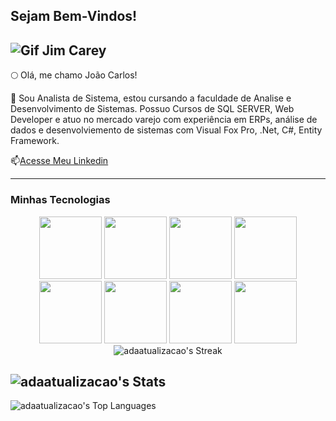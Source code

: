 ## Sejam Bem-Vindos!

![Gif Jim Carey](https://veja.abril.com.br/wp-content/uploads/2016/05/giphy-3-original.gif?w=414&h=280&crop=1)
-------


🌕 Olá, me chamo João Carlos!

📘 Sou Analista de Sistema, estou cursando a faculdade de Analise e Desenvolvimento de Sistemas. Possuo Cursos de SQL SERVER, Web Developer e atuo no mercado varejo com experiência em ERPs, análise de dados e desenvolviemento de sistemas com Visual Fox Pro, .Net, C#, Entity Framework.

📫[Acesse Meu Linkedin](https://www.linkedin.com/in/jo%C3%A3o-carlos-s-93a55749/)

----

### Minhas Tecnologias
<p align="center">
<img src="https://cdn.jsdelivr.net/gh/devicons/devicon@latest/icons/microsoftsqlserver/microsoftsqlserver-original.svg" width="100px"/>
<img src="https://cdn.jsdelivr.net/gh/devicons/devicon@latest/icons/csharp/csharp-original.svg" width="100px"/>
<img src="https://cdn.jsdelivr.net/gh/devicons/devicon@latest/icons/angular/angular-original.svg" width="100px"/>
<img src="https://cdn.jsdelivr.net/gh/devicons/devicon@latest/icons/github/github-original.svg" width="100px"/>
<img src="https://cdn.jsdelivr.net/gh/devicons/devicon@latest/icons/git/git-original.svg" width="100px"/>
<img src="https://cdn.jsdelivr.net/gh/devicons/devicon@latest/icons/dotnetcore/dotnetcore-original.svg" width="100px"/>
<img src="https://cdn.jsdelivr.net/gh/devicons/devicon@latest/icons/visualstudio/visualstudio-plain.svg" width="100px"/>
<img src="https://cdn.jsdelivr.net/gh/devicons/devicon@latest/icons/vscode/vscode-original.svg" width="100px/>
</p>

----

<br><br>



![adaatualizacao's Streak](https://github-readme-streak-stats.herokuapp.com/?user=adaatualizacao&theme=vision-friendly-dark&hide_border=true)
-----
![adaatualizacao's Stats](https://github-readme-stats.vercel.app/api?username=adaatualizacao&theme=vision-friendly-dark&show_icons=true&hide_border=true&count_private=false)
------
![adaatualizacao's Top Languages](https://github-readme-stats.vercel.app/api/top-langs/?username=adaatualizacao&theme=vision-friendly-dark&show_icons=true&hide_border=true&layout=compact&langs_count=7&)

          
          
                   
          
          
          
          
          
          



<!--
**adaatualizacao/adaatualizacao** is a ✨ _special_ ✨ repository because its `README.md` (this file) appears on your GitHub profile.

Here are some ideas to get you started:

- 🔭 I’m currently working on ...
- 🌱 I’m currently learning ...
- 👯 I’m looking to collaborate on ...
- 🤔 I’m looking for help with ...
- 💬 Ask me about ...
- 📫 How to reach me: ...
- 😄 Pronouns: ...
- ⚡ Fun fact: ...
-->
